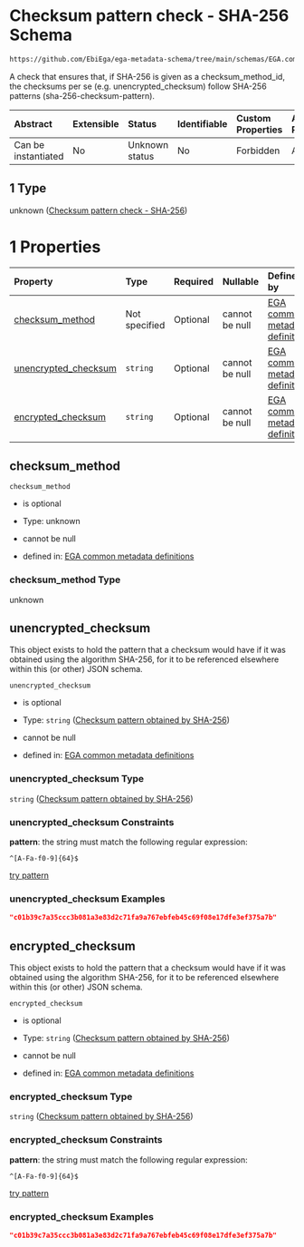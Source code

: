 # Checksum pattern check - SHA-256 Schema

```txt
https://github.com/EbiEga/ega-metadata-schema/tree/main/schemas/EGA.common-definitions.json#/definitions/checksum-pattern-check/anyOf/1
```

A check that ensures that, if SHA-256 is given as a checksum_method_id, the checksums per se (e.g. unencrypted_checksum) follow SHA-256 patterns (sha-256-checksum-pattern).

| Abstract            | Extensible | Status         | Identifiable | Custom Properties | Additional Properties | Access Restrictions | Defined In                                                                                |
| :------------------ | :--------- | :------------- | :----------- | :---------------- | :-------------------- | :------------------ | :---------------------------------------------------------------------------------------- |
| Can be instantiated | No         | Unknown status | No           | Forbidden         | Allowed               | none                | [EGA.common-definitions.json*](../out/EGA.common-definitions.json "open original schema") |

## 1 Type

unknown ([Checksum pattern check - SHA-256](ega-4-definitions-check-checksum-checks-based-on-its-method-anyof-checksum-pattern-check---sha-256.md))

# 1 Properties

| Property                                      | Type          | Required | Nullable       | Defined by                                                                                                                                                                                                                                                                                                                                                         |
| :-------------------------------------------- | :------------ | :------- | :------------- | :----------------------------------------------------------------------------------------------------------------------------------------------------------------------------------------------------------------------------------------------------------------------------------------------------------------------------------------------------------------- |
| [checksum_method](#checksum_method)           | Not specified | Optional | cannot be null | [EGA common metadata definitions](ega-4-definitions-check-checksum-checks-based-on-its-method-anyof-checksum-pattern-check---sha-256-properties-checksum_method.md "https://github.com/EbiEga/ega-metadata-schema/tree/main/schemas/EGA.common-definitions.json#/definitions/checksum-pattern-check/anyOf/1/properties/checksum_method")                           |
| [unencrypted_checksum](#unencrypted_checksum) | `string`      | Optional | cannot be null | [EGA common metadata definitions](ega-4-definitions-check-checksum-checks-based-on-its-method-anyof-checksum-pattern-check---sha-256-properties-checksum-pattern-obtained-by-sha-256.md "https://github.com/EbiEga/ega-metadata-schema/tree/main/schemas/EGA.common-definitions.json#/definitions/checksum-pattern-check/anyOf/1/properties/unencrypted_checksum") |
| [encrypted_checksum](#encrypted_checksum)     | `string`      | Optional | cannot be null | [EGA common metadata definitions](ega-4-definitions-check-checksum-checks-based-on-its-method-anyof-checksum-pattern-check---sha-256-properties-checksum-pattern-obtained-by-sha-256-1.md "https://github.com/EbiEga/ega-metadata-schema/tree/main/schemas/EGA.common-definitions.json#/definitions/checksum-pattern-check/anyOf/1/properties/encrypted_checksum") |

## checksum_method



`checksum_method`

*   is optional

*   Type: unknown

*   cannot be null

*   defined in: [EGA common metadata definitions](ega-4-definitions-check-checksum-checks-based-on-its-method-anyof-checksum-pattern-check---sha-256-properties-checksum_method.md "https://github.com/EbiEga/ega-metadata-schema/tree/main/schemas/EGA.common-definitions.json#/definitions/checksum-pattern-check/anyOf/1/properties/checksum_method")

### checksum_method Type

unknown

## unencrypted_checksum

This object exists to hold the pattern that a checksum would have if it was obtained using the algorithm SHA-256, for it to be referenced elsewhere within this (or other) JSON schema.

`unencrypted_checksum`

*   is optional

*   Type: `string` ([Checksum pattern obtained by SHA-256](ega-4-definitions-check-checksum-checks-based-on-its-method-anyof-checksum-pattern-check---sha-256-properties-checksum-pattern-obtained-by-sha-256.md))

*   cannot be null

*   defined in: [EGA common metadata definitions](ega-4-definitions-check-checksum-checks-based-on-its-method-anyof-checksum-pattern-check---sha-256-properties-checksum-pattern-obtained-by-sha-256.md "https://github.com/EbiEga/ega-metadata-schema/tree/main/schemas/EGA.common-definitions.json#/definitions/checksum-pattern-check/anyOf/1/properties/unencrypted_checksum")

### unencrypted_checksum Type

`string` ([Checksum pattern obtained by SHA-256](ega-4-definitions-check-checksum-checks-based-on-its-method-anyof-checksum-pattern-check---sha-256-properties-checksum-pattern-obtained-by-sha-256.md))

### unencrypted_checksum Constraints

**pattern**: the string must match the following regular expression: 

```regexp
^[A-Fa-f0-9]{64}$
```

[try pattern](https://regexr.com/?expression=%5E%5BA-Fa-f0-9%5D%7B64%7D%24 "try regular expression with regexr.com")

### unencrypted_checksum Examples

```json
"c01b39c7a35ccc3b081a3e83d2c71fa9a767ebfeb45c69f08e17dfe3ef375a7b"
```

## encrypted_checksum

This object exists to hold the pattern that a checksum would have if it was obtained using the algorithm SHA-256, for it to be referenced elsewhere within this (or other) JSON schema.

`encrypted_checksum`

*   is optional

*   Type: `string` ([Checksum pattern obtained by SHA-256](ega-4-definitions-check-checksum-checks-based-on-its-method-anyof-checksum-pattern-check---sha-256-properties-checksum-pattern-obtained-by-sha-256-1.md))

*   cannot be null

*   defined in: [EGA common metadata definitions](ega-4-definitions-check-checksum-checks-based-on-its-method-anyof-checksum-pattern-check---sha-256-properties-checksum-pattern-obtained-by-sha-256-1.md "https://github.com/EbiEga/ega-metadata-schema/tree/main/schemas/EGA.common-definitions.json#/definitions/checksum-pattern-check/anyOf/1/properties/encrypted_checksum")

### encrypted_checksum Type

`string` ([Checksum pattern obtained by SHA-256](ega-4-definitions-check-checksum-checks-based-on-its-method-anyof-checksum-pattern-check---sha-256-properties-checksum-pattern-obtained-by-sha-256-1.md))

### encrypted_checksum Constraints

**pattern**: the string must match the following regular expression: 

```regexp
^[A-Fa-f0-9]{64}$
```

[try pattern](https://regexr.com/?expression=%5E%5BA-Fa-f0-9%5D%7B64%7D%24 "try regular expression with regexr.com")

### encrypted_checksum Examples

```json
"c01b39c7a35ccc3b081a3e83d2c71fa9a767ebfeb45c69f08e17dfe3ef375a7b"
```
